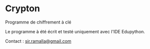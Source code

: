 # Crypton
Programme de chiffrement à clé


Le programme à été écrit et testé uniquement avec l'IDE Edupython.


Contact : sir.ramalla@gmail.com
